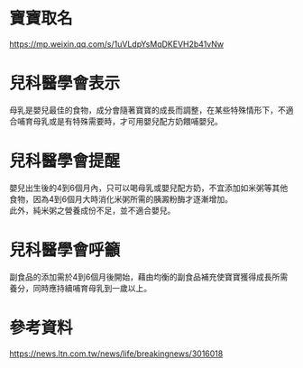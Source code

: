 # 寶寶取名  
https://mp.weixin.qq.com/s/1uVLdpYsMqDKEVH2b41vNw  

# 兒科醫學會表示  
母乳是嬰兒最佳的食物，成分會隨著寶寶的成長而調整，在某些特殊情形下，不適合哺育母乳或是有特殊需要時，才可用嬰兒配方奶餵哺嬰兒。  

# 兒科醫學會提醒
嬰兒出生後的4到6個月內，只可以喝母乳或嬰兒配方奶，不宜添加如米粥等其他食物，因為4到6個月大時消化米粥所需的胰澱粉酶才逐漸增加。  
此外，純米粥之營養成份不足，並不適合嬰兒。  

# 兒科醫學會呼籲
副食品的添加需於4到6個月後開始，藉由均衡的副食品補充使寶寶獲得成長所需養分，同時應持續哺育母乳到一歲以上。  

# 參考資料
https://news.ltn.com.tw/news/life/breakingnews/3016018  
